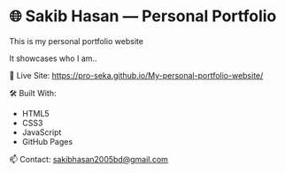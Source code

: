 # 🌐 Sakib Hasan — Personal Portfolio

This is my personal portfolio website

It showcases who I am..

🔗 Live Site: https://pro-seka.github.io/My-personal-portfolio-website/

🛠️ Built With:
- HTML5
- CSS3
- JavaScript
- GitHub Pages

📫 Contact: sakibhasan2005bd@gmail.com
